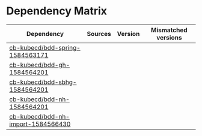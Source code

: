 # Dependency Matrix

Dependency | Sources | Version | Mismatched versions
---------- | ------- | ------- | -------------------
[cb-kubecd/bdd-spring-1584563171](https://github.com/cb-kubecd/bdd-spring-1584563171.git) |  | []() | 
[cb-kubecd/bdd-gh-1584564201](https://github.com/cb-kubecd/bdd-gh-1584564201.git) |  | []() | 
[cb-kubecd/bdd-sbhg-1584564201](https://github.com/cb-kubecd/bdd-sbhg-1584564201.git) |  | []() | 
[cb-kubecd/bdd-nh-1584564201](https://github.com/cb-kubecd/bdd-nh-1584564201.git) |  | []() | 
[cb-kubecd/bdd-nh-import-1584566430](https://github.com/cb-kubecd/bdd-nh-import-1584566430.git) |  | []() | 
